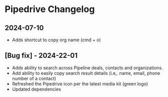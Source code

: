 # Pipedrive Changelog

## 2024-07-10
- Adds shortcut to copy org name (cmd + o)

## [Bug fix] - 2024-22-01
- Adds ability to search across Pipeline deals, contacts and organizations.
- Add ability to easily copy search result details (i.e,. name, email, phone number of a contact)
- Refreshed the Pipedrive icon per the latest media kit (green  logo)
- Updated dependencies
